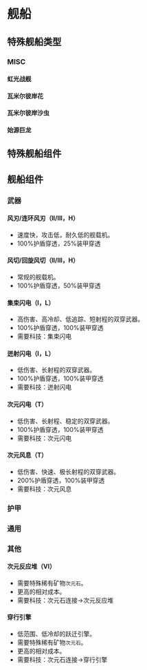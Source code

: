 ﻿# 舰船

## 特殊舰船类型

### MISC

#### 虹光战舰

#### 瓦米尔彼岸花

#### 瓦米尔彼岸沙虫

#### 始源巨龙

## 特殊舰船组件

## 舰船组件

### 武器

#### 风刃/连环风刃（II/III，H）

* 速度快，攻击低，耐久低的舰载机。
* 100%护盾穿透，25%装甲穿透

#### 风切/回旋风切（II/III，H）

* 常规的舰载机。
* 100%护盾穿透，50%装甲穿透

#### 集束闪电（I，L）

* 高伤害、高冷却、低追踪、短射程的双穿武器。
* 100%护盾穿透，100%装甲穿透
* 需要科技：集束闪电

#### 迸射闪电（I，L）

* 低伤害、长射程的双穿武器。
* 100%护盾穿透，100%装甲穿透
* 需要科技：迸射闪电

#### 次元闪电（T）

* 低伤害、长射程、稳定的双穿武器。
* 100%护盾穿透，100%装甲穿透
* 需要科技：次元闪电

#### 次元风息（T）

* 低伤害、快速、极长射程的双穿武器。
* 200%护盾穿透，100%装甲穿透
* 需要科技：次元风息

### 护甲

### 通用

### 其他

#### 次元反应堆（VI）

* 需要特殊稀有矿物`次元石`。
* 更高的相对成本。
* 需要科技：次元石连接→次元反应堆

#### 穿行引擎

* 低范围、低冷却的跃迁引擎。
* 需要特殊稀有矿物`次元石`。
* 更高的相对成本。
* 需要科技：次元石连接→穿行引擎